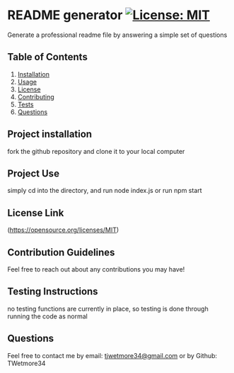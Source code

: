 # README generator   [![License: MIT](https://img.shields.io/badge/License-MIT-yellow.svg)](https://opensource.org/licenses/MIT)
  Generate a professional readme file by answering a simple set of questions
  
  ## Table of Contents
  1. [Installation](#project-installation)
  2. [Usage](#project-use)
  3. [License](#project-license)
  4. [Contributing](#contribution-guidelines)
  5. [Tests](#testing-instructions)
  6. [Questions](#(questions))
  
  ## Project installation
  fork the github repository and clone it to your local computer 

  ## Project Use
  simply cd into the directory, and run node index.js or run npm start

  ## License Link
  (https://opensource.org/licenses/MIT)
 
  ## Contribution Guidelines
  Feel free to reach out about any contributions you may have! 

  ## Testing Instructions
  no testing functions are currently in place, so testing is done through running the code as normal

  ## Questions
  Feel free to contact me by email: tjwetmore34@gmail.com or by Github: TWetmore34